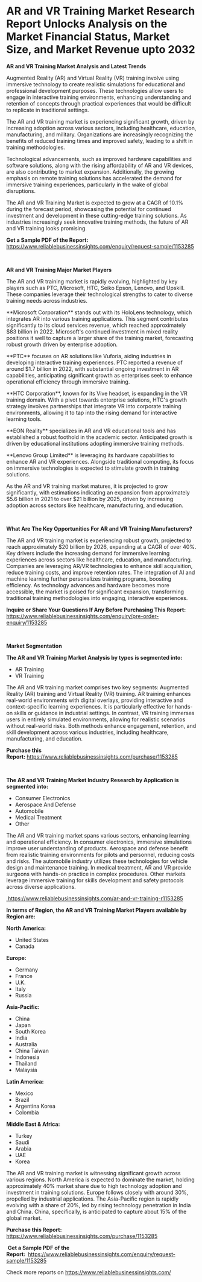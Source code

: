 <p><h1>AR and VR Training Market Research Report Unlocks Analysis on the Market Financial Status, Market Size, and Market Revenue upto 2032</h1></p><p><strong>AR and VR Training Market Analysis and Latest Trends</strong></p>
<p><p>Augmented Reality (AR) and Virtual Reality (VR) training involve using immersive technology to create realistic simulations for educational and professional development purposes. These technologies allow users to engage in interactive training environments, enhancing understanding and retention of concepts through practical experiences that would be difficult to replicate in traditional settings.</p><p>The AR and VR training market is experiencing significant growth, driven by increasing adoption across various sectors, including healthcare, education, manufacturing, and military. Organizations are increasingly recognizing the benefits of reduced training times and improved safety, leading to a shift in training methodologies. </p><p>Technological advancements, such as improved hardware capabilities and software solutions, along with the rising affordability of AR and VR devices, are also contributing to market expansion. Additionally, the growing emphasis on remote training solutions has accelerated the demand for immersive training experiences, particularly in the wake of global disruptions.</p><p>The AR and VR Training Market is expected to grow at a CAGR of 10.1% during the forecast period, showcasing the potential for continued investment and development in these cutting-edge training solutions. As industries increasingly seek innovative training methods, the future of AR and VR training looks promising.</p></p>
<p><strong>Get a Sample PDF of the Report:&nbsp;</strong> <a href="https://www.reliablebusinessinsights.com/enquiry/request-sample/1153285?utm_campaign=3359&utm_medium=2&utm_source=Github&utm_content=ia&utm_term=10032025&utm_id=ar-and-vr-training">https://www.reliablebusinessinsights.com/enquiry/request-sample/1153285</a></p>
<p>&nbsp;</p>
<p><strong>AR and VR Training Major Market Players</strong></p>
<p><p>The AR and VR training market is rapidly evolving, highlighted by key players such as PTC, Microsoft, HTC, Seiko Epson, Lenovo, and Upskill. These companies leverage their technological strengths to cater to diverse training needs across industries.</p><p>**Microsoft Corporation** stands out with its HoloLens technology, which integrates AR into various training applications. This segment contributes significantly to its cloud services revenue, which reached approximately $83 billion in 2022. Microsoft's continued investment in mixed reality positions it well to capture a larger share of the training market, forecasting robust growth driven by enterprise adoption.</p><p>**PTC** focuses on AR solutions like Vuforia, aiding industries in developing interactive training experiences. PTC reported a revenue of around $1.7 billion in 2022, with substantial ongoing investment in AR capabilities, anticipating significant growth as enterprises seek to enhance operational efficiency through immersive training.</p><p>**HTC Corporation**, known for its Vive headset, is expanding in the VR training domain. With a pivot towards enterprise solutions, HTC's growth strategy involves partnerships that integrate VR into corporate training environments, allowing it to tap into the rising demand for interactive learning tools.</p><p>**EON Reality** specializes in AR and VR educational tools and has established a robust foothold in the academic sector. Anticipated growth is driven by educational institutions adopting immersive training methods.</p><p>**Lenovo Group Limited** is leveraging its hardware capabilities to enhance AR and VR experiences. Alongside traditional computing, its focus on immersive technologies is expected to stimulate growth in training solutions.</p><p>As the AR and VR training market matures, it is projected to grow significantly, with estimations indicating an expansion from approximately $5.6 billion in 2021 to over $21 billion by 2025, driven by increasing adoption across sectors like healthcare, manufacturing, and education.</p></p>
<p>&nbsp;</p>
<p><strong>What Are The Key Opportunities For AR and VR Training Manufacturers?</strong></p>
<p><p>The AR and VR training market is experiencing robust growth, projected to reach approximately $20 billion by 2026, expanding at a CAGR of over 40%. Key drivers include the increasing demand for immersive learning experiences across sectors like healthcare, education, and manufacturing. Companies are leveraging AR/VR technologies to enhance skill acquisition, reduce training costs, and improve retention rates. The integration of AI and machine learning further personalizes training programs, boosting efficiency. As technology advances and hardware becomes more accessible, the market is poised for significant expansion, transforming traditional training methodologies into engaging, interactive experiences.</p></p>
<p><strong>Inquire or Share Your Questions If Any Before Purchasing This Report:</strong> <a href="https://www.reliablebusinessinsights.com/enquiry/pre-order-enquiry/1153285?utm_campaign=3359&utm_medium=2&utm_source=Github&utm_content=ia&utm_term=10032025&utm_id=ar-and-vr-training">https://www.reliablebusinessinsights.com/enquiry/pre-order-enquiry/1153285</a></p>
<p>&nbsp;</p>
<p><strong>Market Segmentation</strong></p>
<p><strong>The AR and VR Training Market Analysis by types is segmented into:</strong></p>
<p><ul><li>AR Training</li><li>VR Training</li></ul></p>
<p><p>The AR and VR training market comprises two key segments: Augmented Reality (AR) training and Virtual Reality (VR) training. AR training enhances real-world environments with digital overlays, providing interactive and context-specific learning experiences. It is particularly effective for hands-on skills or guidance in industrial settings. In contrast, VR training immerses users in entirely simulated environments, allowing for realistic scenarios without real-world risks. Both methods enhance engagement, retention, and skill development across various industries, including healthcare, manufacturing, and education.</p></p>
<p><strong>Purchase this Report:&nbsp;</strong><a href="https://www.reliablebusinessinsights.com/purchase/1153285?utm_campaign=3359&utm_medium=2&utm_source=Github&utm_content=ia&utm_term=10032025&utm_id=ar-and-vr-training">https://www.reliablebusinessinsights.com/purchase/1153285</a></p>
<p>&nbsp;</p>
<p><strong>The AR and VR Training Market Industry Research by Application is segmented into:</strong></p>
<p><ul><li>Consumer Electronics</li><li>Aerospace And Defense</li><li>Automobile</li><li>Medical Treatment</li><li>Other</li></ul></p>
<p><p>The AR and VR training market spans various sectors, enhancing learning and operational efficiency. In consumer electronics, immersive simulations improve user understanding of products. Aerospace and defense benefit from realistic training environments for pilots and personnel, reducing costs and risks. The automobile industry utilizes these technologies for vehicle design and maintenance training. In medical treatment, AR and VR provide surgeons with hands-on practice in complex procedures. Other markets leverage immersive training for skills development and safety protocols across diverse applications.</p></p>
<p><a href="https://www.reliablebusinessinsights.com/ar-and-vr-training-r1153285?utm_campaign=3359&utm_medium=2&utm_source=Github&utm_content=ia&utm_term=10032025&utm_id=ar-and-vr-training">&nbsp;https://www.reliablebusinessinsights.com/ar-and-vr-training-r1153285</a></p>
<p><strong>In terms of Region, the AR and VR Training Market Players available by Region are:</strong></p>
<p>
    <p> <strong> North America: </strong>
        <ul>
            <li>United States</li>
            <li>Canada</li>
        </ul>
        </p> 
    <p> <strong> Europe: </strong>
        <ul>
            <li>Germany</li>
            <li>France</li>
            <li>U.K.</li>
            <li>Italy</li>
            <li>Russia</li>
        </ul>
        </p> 
    <p> <strong> Asia-Pacific: </strong>
        <ul>
            <li>China</li>
            <li>Japan</li>
            <li>South Korea</li>
            <li>India</li>
            <li>Australia</li>
            <li>China Taiwan</li>
            <li>Indonesia</li>
            <li>Thailand</li>
            <li>Malaysia</li>
        </ul>
        </p> 
    <p> <strong> Latin America: </strong>
        <ul>
            <li>Mexico</li>
            <li>Brazil</li>
            <li>Argentina Korea</li>
            <li>Colombia</li>
        </ul>
        </p> 
    <p> <strong> Middle East & Africa: </strong>
        <ul>
            <li>Turkey</li>
            <li>Saudi</li>
            <li>Arabia</li>
            <li>UAE</li>
            <li>Korea</li>
        </ul>
    </p>
    </p>
<p><p>The AR and VR training market is witnessing significant growth across various regions. North America is expected to dominate the market, holding approximately 40% market share due to high technology adoption and investment in training solutions. Europe follows closely with around 30%, propelled by industrial applications. The Asia-Pacific region is rapidly evolving with a share of 20%, led by rising technology penetration in India and China. China, specifically, is anticipated to capture about 15% of the global market.</p></p>
<p><strong>Purchase this Report: </strong><a href="https://www.reliablebusinessinsights.com/purchase/1153285?utm_campaign=3359&utm_medium=2&utm_source=Github&utm_content=ia&utm_term=10032025&utm_id=ar-and-vr-training">https://www.reliablebusinessinsights.com/purchase/1153285</a></p>
<p>&nbsp;<strong>Get a Sample PDF of the Report:&nbsp;&nbsp;</strong><a href="https://www.reliablebusinessinsights.com/enquiry/request-sample/1153285?utm_campaign=3359&utm_medium=2&utm_source=Github&utm_content=ia&utm_term=10032025&utm_id=ar-and-vr-training">https://www.reliablebusinessinsights.com/enquiry/request-sample/1153285</a></p>
<p><strong></strong></p>
<p>Check more reports on <a href="https://www.reliablebusinessinsights.com/?utm_campaign=3359&utm_medium=2&utm_source=Github&utm_content=ia&utm_term=10032025&utm_id=ar-and-vr-training">https://www.reliablebusinessinsights.com/</a></p>